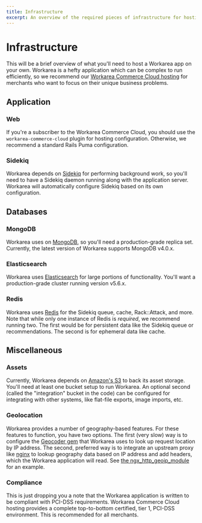 ```yaml
---
title: Infrastructure
excerpt: An overview of the required pieces of infrastructure for hosting Workarea.
---
```


# Infrastructure

This will be a brief overview of what you'll need to host a Workarea app on your own. Workarea is a hefty application which can be complex to run efficiently, so we recommend our [Workarea Commerce Cloud hosting](https://www.workarea.com/pages/commerce-cloud) for merchants who want to focus on their unique business problems.

## Application

### Web

If you're a subscriber to the Workarea Commerce Cloud, you should use the `workarea-commerce-cloud` plugin for hosting configuration. Otherwise, we recommend a standard Rails Puma configuration.

### Sidekiq

Workarea depends on [Sidekiq](https://sidekiq.org) for performing background work, so you'll need to have a Sidekiq daemon running along with the application server. Workarea will automatically configure Sidekiq based on its own configuration.

## Databases

### MongoDB

Workarea uses on [MongoDB](https://www.mongodb.com), so you'll need a production-grade replica set. Currently, the latest version of Workarea supports MongoDB v4.0.x.

### Elasticsearch

Workarea uses [Elasticsearch](https://www.elastic.co/products/elasticsearch) for large portions of functionality. You'll want a production-grade cluster running version v5.6.x.

### Redis

Workarea uses [Redis](https://redis.io) for the Sidekiq queue, cache, Rack::Attack, and more. Note that while only one instance of Redis is _required_, we recommend running two. The first would be for persistent data like the Sidekiq queue or recommendations. The second is for ephemeral data like cache.

## Miscellaneous

### Assets

Currently, Workarea depends on [Amazon's S3](https://aws.amazon.com/s3/) to back its asset storage. You'll need at least one bucket setup to run Workarea. An optional second (called the "integration" bucket in the code) can be configured for integrating with other systems, like flat-file exports, image imports, etc.

### Geolocation

Workarea provides a number of geography-based features. For these features to function, you have two options. The first (very slow) way is to configure the [Geocoder gem](https://github.com/alexreisner/geocoder) that Workarea uses to look up request location by IP address. The second, preferred way is to integrate an upstream proxy like [nginx](http://nginx.org) to lookup geography data based on IP address and add headers, which the Workarea application will read. See [the ngx_http_geoip_module](http://nginx.org/en/docs/http/ngx_http_geoip_module.html) for an example.

### Compliance

This is just dropping you a note that the Workarea application is written to be compliant with PCI-DSS requirements. Workarea Commerce Cloud hosting provides a complete top-to-bottom certified, tier 1, PCI-DSS environment. This is recommended for all merchants.
